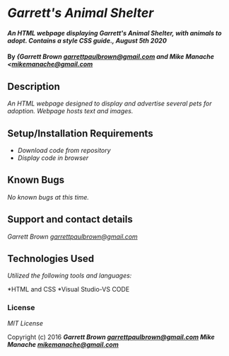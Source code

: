 # _Garrett's Animal Shelter_

#### _An HTML webpage displaying Garrett's Animal Shelter, with animals to adopt. Contains a style CSS guide., August 5th 2020_

#### By _**{Garrett Brown <garrettpaulbrown@gmail.com> and Mike Manache <mikemanache@gmail.com**_

## Description

_An HTML webpage designed to display and advertise several pets for adoption. Webpage hosts text and images._

## Setup/Installation Requirements

* _Download code from repository_
* _Display code in browser_


## Known Bugs

_No known bugs at this time._

## Support and contact details

_Garrett Brown <garrettpaulbrown@gmail.com>_

## Technologies Used

_Utilized the following tools and languages:_

*HTML and CSS
*Visual Studio-VS CODE

### License

*MIT License*

Copyright (c) 2016 **_Garrett Brown <garrettpaulbrown@gmail.com> Mike Manache <mikemanache@gmail.com>_**
